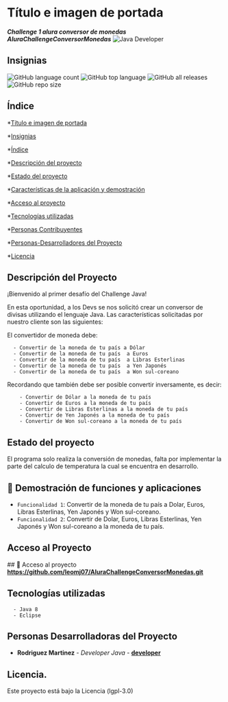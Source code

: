 # Título e imagen de portada
 ***Challenge 1 alura conversor de monedas***
 ***AluraChallengeConversorMonedas***
![Java Developer](https://github.com/leomj07/AluraChallengeConversorMonedas/assets/13156906/8615356c-c98b-46b0-9ea0-8fcb5f022f75)
## Insignias
![GitHub language count](https://img.shields.io/github/languages/count/leomj07/AluraChallengeConversorMonedas)
![GitHub top language](https://img.shields.io/github/languages/top/leomj07/AluraChallengeConversorMonedas)
![GitHub all releases](https://img.shields.io/github/downloads/leomj07/AluraChallengeConversorMonedas/total)
![GitHub repo size](https://img.shields.io/github/repo-size/leomj07/AluraChallengeConversorMonedas)
## Índice
*[Título e imagen de portada](#Título-e-imagen-de-portada)

*[Insignias](#insignias)

*[Índice](#índice)

*[Descripción del proyecto](#descripción-del-proyecto)

*[Estado del proyecto](#estado-del-proyecto)

*[Características de la aplicación y demostración](#Características-de-la-aplicación-y-demostración)

*[Acceso al proyecto](#acceso-proyecto)

*[Tecnologías utilizadas](#tecnologías-utilizadas)

*[Personas Contribuyentes](#personas-contribuyentes)

*[Personas-Desarrolladores del Proyecto](#personas-desarrolladores)

*[Licencia](#licencia)

## Descripción del Proyecto
¡Bienvenido al primer desafío del Challenge Java!

En esta oportunidad, a los Devs se nos solicitó crear un conversor de divisas utilizando el lenguaje Java.
Las características solicitadas por nuestro cliente son las siguientes:

El convertidor de moneda debe:

      - Convertir de la moneda de tu país a Dólar
      - Convertir de la moneda de tu país  a Euros
      - Convertir de la moneda de tu país  a Libras Esterlinas
      - Convertir de la moneda de tu país  a Yen Japonés
      - Convertir de la moneda de tu país  a Won sul-coreano
      
Recordando que también debe ser posible convertir inversamente, es decir:

        - Convertir de Dólar a la moneda de tu país
        - Convertir de Euros a la moneda de tu país
        - Convertir de Libras Esterlinas a la moneda de tu país
        - Convertir de Yen Japonés a la moneda de tu país
        - Convertir de Won sul-coreano a la moneda de tu país

## Estado del proyecto
El programa solo realiza la conversión de monedas, falta por implementar la parte del calculo de temperatura la cual se encuentra en desarrollo.

## :hammer: Demostración de funciones y aplicaciones
- `Funcionalidad 1`: Convertir de la moneda de tu país a Dolar, Euros, Libras Esterlinas, Yen Japonés y Won sul-coreano.
- `Funcionalidad 2`: Convertir de Dolar, Euros, Libras Esterlinas, Yen Japonés y Won sul-coreano a la moneda de tu país.

## Acceso al Proyecto
\## 📁 Acceso al proyecto
**https://github.com/leomj07/AluraChallengeConversorMonedas.git**

## Tecnologías utilizadas
      - Java 8
      - Eclipse
      
## Personas Desarrolladoras del Proyecto

* **Rodriguez Martinez** - *Developer Java* - **[developer](https://github.com/leomj07/AluraChallengeConversorMonedas.git)**

## Licencia.

Este proyecto está bajo la Licencia (lgpl-3.0)





